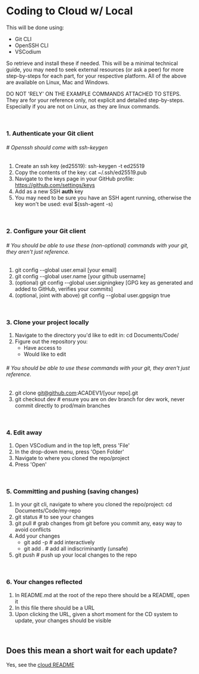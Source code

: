 # Coding to Cloud w/ Local
This will be done using:
- Git CLI
- OpenSSH CLI
- VSCodium

So retrieve and install these if needed. This will be a minimal technical guide, you may need to seek external resources (or ask a peer) for more step-by-steps for each part, for your respective platform. All of the above are available on Linux, Mac and Windows.

DO NOT 'RELY' ON THE EXAMPLE COMMANDS ATTACHED TO STEPS. They are for your reference only, not explicit and detailed step-by-steps. Especially if you are not on Linux, as they are linux commands.

<br>

### 1. Authenticate your Git client
###### # Openssh should come with ssh-keygen
1. Create an ssh key (ed25519): ssh-keygen -t ed25519
2. Copy the contents of the key: cat ~/.ssh/ed25519.pub
3. Navigate to the keys page in your GitHub profile: https://github.com/settings/keys
4. Add as a new SSH **auth** key
5. You may need to be sure you have an SSH agent running, otherwise the key won't be used: eval $(ssh-agent -s)

<br>

### 2. Configure your Git client
###### # You should be able to use these (non-optional) commands with your git, they aren't just reference.
1. git config --global user.email [your email]
2. git config --global user.name [your github username]
3. (optional) git config --global user.signingkey [GPG key as generated and added to GitHub, verifies your commits]
4. (optional, joint with above) git config --global user.gpgsign true

<br>

### 3. Clone your project locally
1. Navigate to the directory you'd like to edit in: cd Documents/Code/
2. Figure out the repository you:
    - Have access to
    - Would like to edit
###### # You should be able to use these commands with your git, they aren't just reference.
2. git clone git@github.com:ACADEV1/[your repo].git
3. git checkout dev # ensure you are on dev branch for dev work, never commit directly to prod/main branches

<br>

### 4. Edit away
1. Open VSCodium and in the top left, press 'File'
2. In the drop-down menu, press 'Open Folder'
3. Navigate to where you cloned the repo/project
4. Press 'Open'

<br>

### 5. Committing and pushing (saving changes)
1. In your git cli, navigate to where you cloned the repo/project: cd Documents/Code/my-repo
2. git status # to see your changes
3. git pull # grab changes from git before you commit any, easy way to avoid conflicts
3. Add your changes
    - git add -p # add interactively
    - git add . # add all indiscriminantly (unsafe) 
4. git push # push up your local changes to the repo

<br>

### 6. Your changes reflected
1. In README.md at the root of the repo there should be a README, open it
2. In this file there should be a URL
3. Upon clicking the URL, given a short moment for the CD system to update, your changes should be visible

<br>

## Does this mean a short wait for each update?
Yes, see the [cloud README](https://github.com/ACADEV1/.github/blob/dev/docs/workflows/cloud/README.md#does-this-mean-a-short-wait-for-each-update)